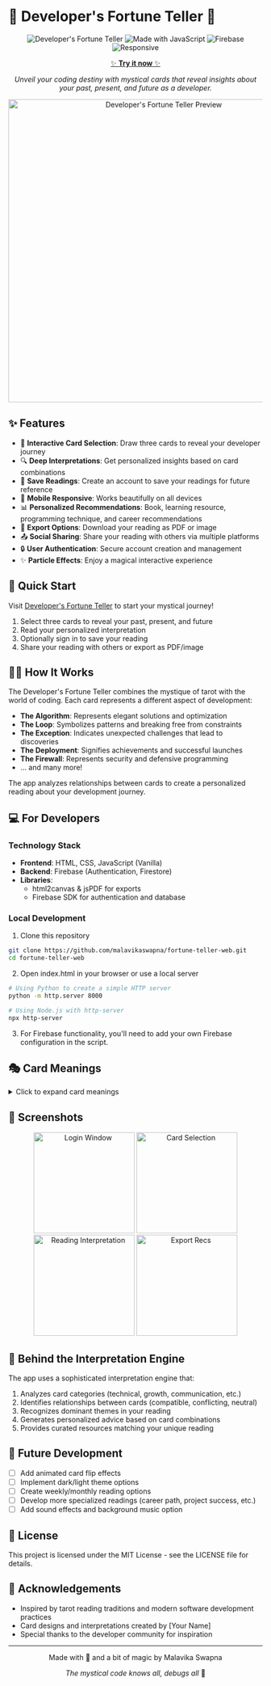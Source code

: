 # 🔮 Developer's Fortune Teller 🔮

<div align="center">
  
![Developer's Fortune Teller](https://i.imgur.com/JglMKvk.png)
![Made with JavaScript](https://img.shields.io/badge/Made_with-JavaScript-F7DF1E?style=for-the-badge&logo=javascript&logoColor=black)
![Firebase](https://img.shields.io/badge/Powered_by-Firebase-FFCA28?style=for-the-badge&logo=firebase&logoColor=black)
![Responsive](https://img.shields.io/badge/Mobile-Responsive-3DAFFF?style=for-the-badge&logo=mobile&logoColor=white)

[✨ **Try it now** ✨](https://malavikaswapna.github.io/fortune-teller-web/)

*Unveil your coding destiny with mystical cards that reveal insights about your past, present, and future as a developer.*

<img src="https://i.imgur.com/LTlGkT4.png" alt="Developer's Fortune Teller Preview" width="600"/>

</div>

## ✨ Features

- 🎴 **Interactive Card Selection**: Draw three cards to reveal your developer journey
- 🔍 **Deep Interpretations**: Get personalized insights based on card combinations
- 💾 **Save Readings**: Create an account to save your readings for future reference
- 📱 **Mobile Responsive**: Works beautifully on all devices
- 📊 **Personalized Recommendations**: Book, learning resource, programming technique, and career recommendations
- 📄 **Export Options**: Download your reading as PDF or image
- 📤 **Social Sharing**: Share your reading with others via multiple platforms
- 🔒 **User Authentication**: Secure account creation and management
- ✨ **Particle Effects**: Enjoy a magical interactive experience

## 🚀 Quick Start

Visit [Developer's Fortune Teller](https://malavikaswapna.github.io/fortune-teller-web/) to start your mystical journey!

1. Select three cards to reveal your past, present, and future
2. Read your personalized interpretation
3. Optionally sign in to save your reading
4. Share your reading with others or export as PDF/image

## 🧙‍♂️ How It Works

The Developer's Fortune Teller combines the mystique of tarot with the world of coding. Each card represents a different aspect of development:

- **The Algorithm**: Represents elegant solutions and optimization
- **The Loop**: Symbolizes patterns and breaking free from constraints
- **The Exception**: Indicates unexpected challenges that lead to discoveries
- **The Deployment**: Signifies achievements and successful launches
- **The Firewall**: Represents security and defensive programming
- ... and many more!

The app analyzes relationships between cards to create a personalized reading about your development journey.

## 💻 For Developers

### Technology Stack

- **Frontend**: HTML, CSS, JavaScript (Vanilla)
- **Backend**: Firebase (Authentication, Firestore)
- **Libraries**: 
  - html2canvas & jsPDF for exports
  - Firebase SDK for authentication and database

### Local Development

1. Clone this repository
```bash
git clone https://github.com/malavikaswapna/fortune-teller-web.git
cd fortune-teller-web
```

2. Open index.html in your browser or use a local server
```bash
# Using Python to create a simple HTTP server
python -m http.server 8000

# Using Node.js with http-server
npx http-server
```
3. For Firebase functionality, you'll need to add your own Firebase configuration in the script.

## 🎭 Card Meanings

<details>
<summary>Click to expand card meanings</summary>

| Card | Symbol | Meaning |
|------|--------|---------|
| The Algorithm | ⚙️ | An elegant solution will bring unexpected recognition |
| The Loop | ♾️ | Break free from circular patterns to find innovation |
| The Exception | ⚠️ | A surprising error will lead to your best discovery |
| The Legacy Code | 📜 | Ancient wisdom lurks in deprecated methods |
| The Deployment | 🚀 | Your next launch will exceed all expectations |
| The Recursion | 🌀 | The solution is within the function itself |
| The Debugger | 🔍 | Step by step, a hidden truth will be revealed |
| The Framework | 🏗️ | Don't let your tools constrain your creativity |
| The Callback | 📞 | An old connection returns with new opportunities |
| The Merge Conflict | 🔀 | Integrate competing ideas with careful balance |
| The Stack | 📚 | Clear technical debt before adding new features |
| The Variable | 🔄 | Adaptability will be your greatest strength |
| The Documentation | 📝 | Your willingness to explain will return tenfold |
| The Repository | 🗃️ | Past work contains treasures waiting to be found |
| The Firewall | 🔒 | Your defensive coding will save the day |
| The Cloud | ☁️ | Think beyond local to scale your impact |
| The Standup | 👥 | Communication, not code, is your next challenge |
| The API | 🔌 | New connections will open unexpected doors |
| The IDE | 💻 | Master your environment to master your craft |
| The Prototype | 🔬 | First versions contain the seeds of brilliance |
| The Update | ⬆️ | Embrace new versions to avoid stagnation |

</details>

## 📸 Screenshots

<div align="center">
  <img src="https://i.imgur.com/cAh1xBs.png" alt="Login Window" width="200"/>
  <img src="https://i.imgur.com/K3bqr1D.png" alt="Card Selection" width="200"/>
  <img src="https://i.imgur.com/zyGNZTq.png" alt="Reading Interpretation" width="200"/>
  <img src="https://i.imgur.com/hPc25Rv.png" alt="Export Recs" width="200"/>
</div>

## 🧠 Behind the Interpretation Engine

The app uses a sophisticated interpretation engine that:

1. Analyzes card categories (technical, growth, communication, etc.)
2. Identifies relationships between cards (compatible, conflicting, neutral)
3. Recognizes dominant themes in your reading
4. Generates personalized advice based on card combinations
5. Provides curated resources matching your unique reading

## 🌟 Future Development

- [ ] Add animated card flip effects
- [ ] Implement dark/light theme options
- [ ] Create weekly/monthly reading options
- [ ] Develop more specialized readings (career path, project success, etc.)
- [ ] Add sound effects and background music option

## 📄 License

This project is licensed under the MIT License - see the LICENSE file for details.

## 🙏 Acknowledgements

- Inspired by tarot reading traditions and modern software development practices
- Card designs and interpretations created by [Your Name]
- Special thanks to the developer community for inspiration

---

<div align="center">
  
  Made with 💜 and a bit of magic by Malavika Swapna
  
  *The mystical code knows all, debugs all* 🔮

</div>